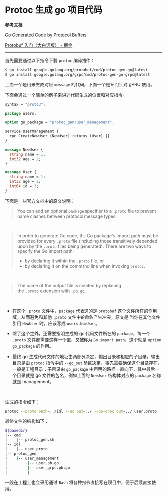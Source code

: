 # Protoc 生成 go 项目代码

**参考文档**

[Go Generated Code by Protocol Buffers ](https://developers.google.com/protocol-buffers/docs/reference/go-generated)

[Protobuf 入门（大白话版） - 掘金](https://juejin.cn/post/6865126893063471112#heading-13)

---

首先需要通过以下指令下载 `protoc` 编译插件：

```bash
$ go install google.golang.org/protobuf/cmd/protoc-gen-go@latest
$ go install google.golang.org/grpc/cmd/protoc-gen-go-grpc@latest
```

上面一个是用来生成对应 `message` 的代码，下面一个是专门针对 gPRC 使用。

下面会通过一个简单的例子来讲述代码生成的位置和对应指令。

```protobuf
syntax = "proto3";

package users;

option go_package = "protoc_gen/user_management";

service UserManagement {
  rpc CreateNewUser (NewUser) returns (User) {}
}

message NewUser {
  string name = 1;
  int32 age = 2;
}

message User {
  string name = 1;
  int32 age = 2;
  int64 id = 3;
}
```

下面是一些官方文档中的原文说明：

> You can add an optional `package` specifier to a `.proto` file to prevent name clashes between protocol message types.

&emsp;

> In order to generate Go code, the Go package's import path must be provided for every `.proto` file (including those transitively depended upon by the `.proto` files being generated). There are two ways to specify the Go import path:
> 
> - by declaring it within the `.proto` file, or
> - by declaring it on the command line when invoking `protoc`.

&emsp;

> The name of the output file is created by replacing the `.proto` extension with `.pb.go`.

&emsp;

* 在这个 `.proto` 文件中，`package` 代表这的是 `protobuf` 这个文件所在的作用域，从而避免和其他 `.proto` 文件中的命名产生冲突，原文是  当你在其他文件引用 `NewUser` 时，应该写成 `users.NewUser`。

* 除了这个之外，还需要指明生成的 go 代码文件所在的 `package`，每一个 `.proto` 文件都需要这样一个值，又被称为 `Go import path`，这个就是 `option go_package` 的作用。

* 最终 go 生成代码文件的地址由两部分决定，输出目录和相应的子目录。输出目录是由 `protoc` 指令中的 `--go_out` 参数决定，事先需要确保这个目录存在，一般是工程目录；子目录由 `go_package` 中声明的路径一直向下，其中最后一个目录就是 go 文件的包名，例如上面的 `NewUser` 结构体对应的 `package` 名称就是 management。

&emsp;

生成的指令如下：

```bash
protoc --proto_path=../idl --go_out=../ --go-grpc_out=../ user.proto
```

最终文件的结构如下：

```bash
${basedir}
|-- cmd
|    |-- protoc_gen.sh
|-- idl
|    |-- user.proto
|-- protoc_gen
|    |-- user_management
|         |-- user.pb.go
|         |-- user_grpc.pb.go 
|         |
```

一般在工程上也会采用通过 `Bash` 将各种指令直接写在项目中，便于后续直接使用。
